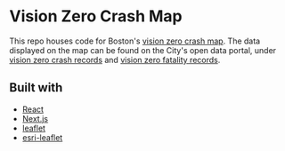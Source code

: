 # Vision Zero Crash Map

This repo houses code for Boston's [vision zero crash map](apps.boston.gov/vision-zero). The data displayed
on the map can be found on the City's open data portal, under [vision zero crash records](https://data.boston.gov/dataset/vision-zero-crash-records)
and [vision zero fatality records](https://data.boston.gov/dataset/vision-zero-fatality-records).

## Built with
- [React](https://reactjs.org/)
- [Next.js](https://nextjs.org/)
- [leaflet](https://leafletjs.com/)
- [esri-leaflet](https://esri.github.io/esri-leaflet/)
